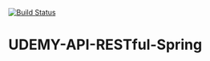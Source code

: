 [![Build Status](https://travis-ci.com/diogogyn/UDEMY-API-RESTful-Spring.svg?branch=master)](https://travis-ci.com/diogogyn/UDEMY-API-RESTful-Spring)
# UDEMY-API-RESTful-Spring